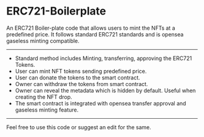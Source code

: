 # ERC721-Boilerplate
An ERC721 Boiler-plate code that allows users to mint the NFTs at a predefined price. It follows standard ERC721 standards and is opensea gaseless minting compatible.


---------------------------------------------------

- Standard method includes Minting, transferring, approving the ERC721 Tokens.
- User can mint NFT tokens sending predefined price.
- User can donate the tokens to the smart contract.
- Owner can withdraw the tokens from smart contract.
- Owner can reveal the metadata which is hidden by default. Useful when creating the NFT drop.
- The smart contract is integrated with opensea transfer approval and gaseless minting feature.

---------------------------------------------------

Feel free to use this code or suggest an edit for the same.

